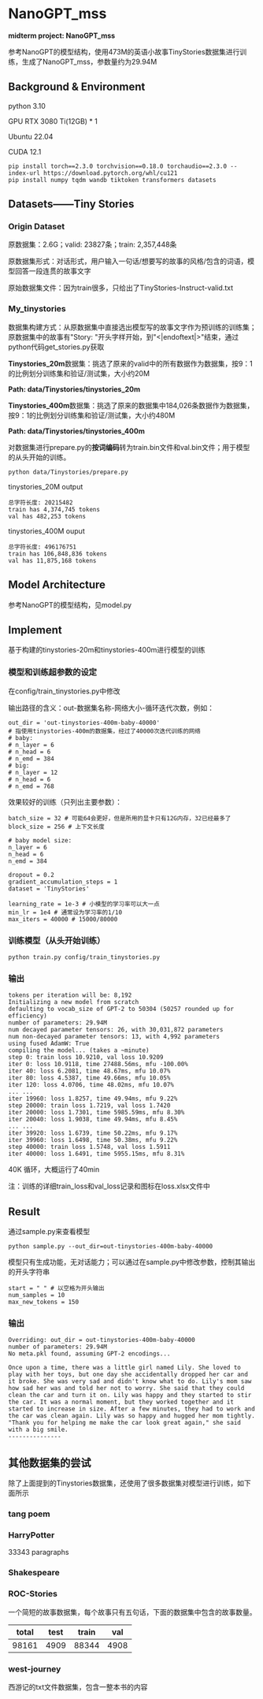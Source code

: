 # NanoGPT_mss

**midterm project: NanoGPT_mss**

参考NanoGPT的模型结构，使用473M的英语小故事TinyStories数据集进行训练，生成了NanoGPT_mss，参数量约为29.94M

## Background & Environment

python 3.10

GPU RTX 3080 Ti(12GB) * 1

Ubuntu 22.04

CUDA 12.1

```
pip install torch==2.3.0 torchvision==0.18.0 torchaudio==2.3.0 --index-url https://download.pytorch.org/whl/cu121
pip install numpy tqdm wandb tiktoken transformers datasets
```

## Datasets——Tiny Stories

### Origin Dataset

原数据集：2.6G；valid: 23827条；train: 2,357,448条

原数据集形式：对话形式，用户输入一句话/想要写的故事的风格/包含的词语，模型回答一段连贯的故事文字

原始数据集文件：因为train很多，只给出了TinyStories-Instruct-valid.txt

### My_tinystories

数据集构建方式：从原数据集中直接选出模型写的故事文字作为预训练的训练集；原数据集中的故事有"Story: "开头字样开始，到"<|endoftext|>"结束，通过python代码get_stories.py获取

**Tinystories_20m**数据集：挑选了原来的valid中的所有数据作为数据集，按9：1的比例划分训练集和验证/测试集，大小约20M

**Path: data/Tinystories/tinystories_20m**

**Tinystories_400m**数据集：挑选了原来的数据集中184,026条数据作为数据集，按9：1的比例划分训练集和验证/测试集，大小约480M

**Path: data/Tinystories/tinystories_400m**

对数据集进行prepare.py的**按词编码**转为train.bin文件和val.bin文件；用于模型的从头开始的训练。

```
python data/Tinystories/prepare.py
```

tinystories_20M output

```
总字符长度: 20215482
train has 4,374,745 tokens
val has 482,253 tokens
```

tinystories_400M ouput

```
总字符长度: 496176751
train has 106,848,836 tokens
val has 11,875,168 tokens
```

## Model Architecture

参考NanoGPT的模型结构，见model.py

## Implement

基于构建的tinystories-20m和tinystories-400m进行模型的训练

### 模型和训练超参数的设定

在config/train_tinystories.py中修改

输出路径的含义：out-数据集名称-网络大小-循环迭代次数，例如：

```
out_dir = 'out-tinystories-400m-baby-40000'
# 指使用tinystories-400m的数据集，经过了40000次迭代训练的网络
# baby:
# n_layer = 6
# n_head = 6
# n_emd = 384
# big:
# n_layer = 12
# n_head = 6
# n_emd = 768
```

效果较好的训练（只列出主要参数）：

```
batch_size = 32 # 可能64会更好，但是所用的显卡只有12G内存，32已经最多了
block_size = 256 # 上下文长度

# baby model size:
n_layer = 6
n_head = 6
n_emd = 384

dropout = 0.2
gradient_accumulation_steps = 1
dataset = 'TinyStories'

learning_rate = 1e-3 # 小模型的学习率可以大一点
min_lr = 1e4 # 通常设为学习率的1/10
max_iters = 40000 # 15000/80000
```

### 训练模型（从头开始训练）

```
python train.py config/train_tinystories.py
```

### 输出

```
tokens per iteration will be: 8,192
Initializing a new model from scratch
defaulting to vocab_size of GPT-2 to 50304 (50257 rounded up for efficiency)
number of parameters: 29.94M
num decayed parameter tensors: 26, with 30,031,872 parameters
num non-decayed parameter tensors: 13, with 4,992 parameters
using fused AdamW: True
compiling the model... (takes a ~minute)
step 0: train loss 10.9210, val loss 10.9209
iter 0: loss 10.9118, time 27488.56ms, mfu -100.00%
iter 40: loss 6.2081, time 48.67ms, mfu 10.07%
iter 80: loss 4.5387, time 49.66ms, mfu 10.05%
iter 120: loss 4.0706, time 48.02ms, mfu 10.07%
... ...
iter 19960: loss 1.8257, time 49.94ms, mfu 9.22%
step 20000: train loss 1.7219, val loss 1.7420
iter 20000: loss 1.7301, time 5985.59ms, mfu 8.30%
iter 20040: loss 1.9038, time 49.94ms, mfu 8.45%
... ...
iter 39920: loss 1.6739, time 50.22ms, mfu 9.17%
iter 39960: loss 1.6498, time 50.38ms, mfu 9.22%
step 40000: train loss 1.5748, val loss 1.5911
iter 40000: loss 1.6491, time 5955.15ms, mfu 8.31%
```

40K 循环，大概运行了40min

注：训练的详细train_loss和val_loss记录和图标在loss.xlsx文件中

## Result

通过sample.py来查看模型

```
python sample.py --out_dir=out-tinystories-400m-baby-40000
```

模型只有生成功能，无对话能力；可以通过在sample.py中修改参数，控制其输出的开头字符串

```
start = " " # 以空格为开头输出
num_samples = 10
max_new_tokens = 150
```

### 输出

```
Overriding: out_dir = out-tinystories-400m-baby-40000
number of parameters: 29.94M
No meta.pkl found, assuming GPT-2 encodings...

Once upon a time, there was a little girl named Lily. She loved to play with her toys, but one day she accidentally dropped her car and it broke. She was very sad and didn't know what to do. Lily's mom saw how sad her was and told her not to worry. She said that they could clean the car and turn it on. Lily was happy and they started to stir the car. It was a normal moment, but they worked together and it started to increase in size. After a few minutes, they had to work and the car was clean again. Lily was so happy and hugged her mom tightly. "Thank you for helping me make the car look great again," she said with a big smile.
---------------
```

## 其他数据集的尝试

除了上面提到的Tinystories数据集，还使用了很多数据集对模型进行训练，如下面所示

### tang poem

### HarryPotter

33343 paragraphs

### Shakespeare

### ROC-Stories

一个简短的故事数据集，每个故事只有五句话，下面的数据集中包含的故事数量。

| total | test | train | val  |
| ----- | ---- | ----- | ---- |
| 98161 | 4909 | 88344 | 4908 |

### west-journey

西游记的txt文件数据集，包含一整本书的内容